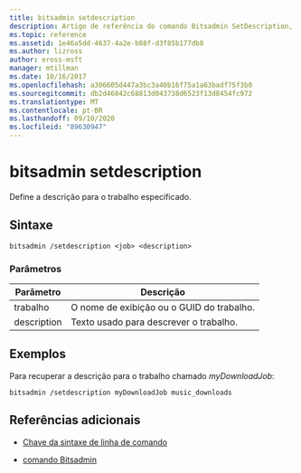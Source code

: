 ```yaml
---
title: bitsadmin setdescription
description: Artigo de referência do comando Bitsadmin SetDescription, que define a descrição do trabalho especificado.
ms.topic: reference
ms.assetid: 1e46a5dd-4637-4a2e-b88f-d3f85b177db8
ms.author: lizross
author: eross-msft
manager: mtillman
ms.date: 10/16/2017
ms.openlocfilehash: a306605d447a3bc3a40b16f75a1a63badf75f3b0
ms.sourcegitcommit: db2d46842c68813d043738d6523f13d8454fc972
ms.translationtype: MT
ms.contentlocale: pt-BR
ms.lasthandoff: 09/10/2020
ms.locfileid: "89630947"
---
```

# <a name="bitsadmin-setdescription"></a>bitsadmin setdescription

Define a descrição para o trabalho especificado.

## <a name="syntax"></a>Sintaxe

```
bitsadmin /setdescription <job> <description>
```

### <a name="parameters"></a>Parâmetros

| Parâmetro | Descrição |
| --------- | ----------- |
| trabalho | O nome de exibição ou o GUID do trabalho. |
| description | Texto usado para descrever o trabalho. |

## <a name="examples"></a>Exemplos

Para recuperar a descrição para o trabalho chamado *myDownloadJob*:

```
bitsadmin /setdescription myDownloadJob music_downloads
```

## <a name="additional-references"></a>Referências adicionais

- [Chave da sintaxe de linha de comando](command-line-syntax-key.md)

- [comando Bitsadmin](bitsadmin.md)
